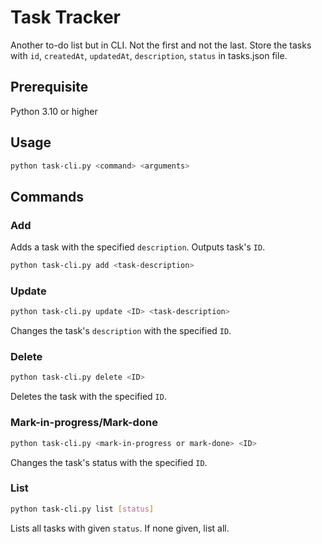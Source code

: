 # Task Tracker

Another to-do list but in CLI. Not the first and not the last. Store the tasks with `id`, `createdAt`, `updatedAt`, `description`, `status` in tasks.json file. 

## Prerequisite

Python 3.10 or higher

## Usage

```bash
python task-cli.py <command> <arguments>
```

## Commands

### Add
Adds a task with the specified `description`. Outputs task's `ID`.
```bash
python task-cli.py add <task-description>
```

### Update
```bash
python task-cli.py update <ID> <task-description>
```
Changes the task's `description` with the specified `ID`.

### Delete
```bash
python task-cli.py delete <ID> 
```
Deletes the task with the specified `ID`.

### Mark-in-progress/Mark-done
```bash
python task-cli.py <mark-in-progress or mark-done> <ID> 
```
Changes the task's status with the specified `ID`.

### List
```bash
python task-cli.py list [status]
```
Lists all tasks with given `status`. If none given, list all.